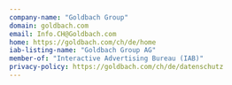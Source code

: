 ```yaml
---
company-name: "Goldbach Group"
domain: goldbach.com
email: Info.CH@Goldbach.com
home: https://goldbach.com/ch/de/home
iab-listing-name: "Goldbach Group AG"
member-of: "Interactive Advertising Bureau (IAB)"
privacy-policy: https://goldbach.com/ch/de/datenschutz
---
```




